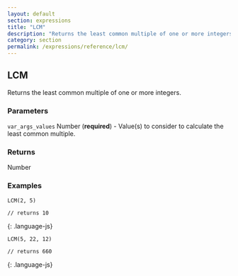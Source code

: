 ```yaml
---
layout: default
section: expressions
title: "LCM"
description: "Returns the least common multiple of one or more integers."
category: section
permalink: /expressions/reference/lcm/
---
```


## LCM

Returns the least common multiple of one or more integers.

### Parameters

`var_args_values` Number (__required__) - Value(s) to consider to calculate the least common multiple.

### Returns

Number

### Examples

~~~
LCM(2, 5)

// returns 10
~~~
{: .language-js}


~~~
LCM(5, 22, 12)

// returns 660
~~~
{: .language-js}